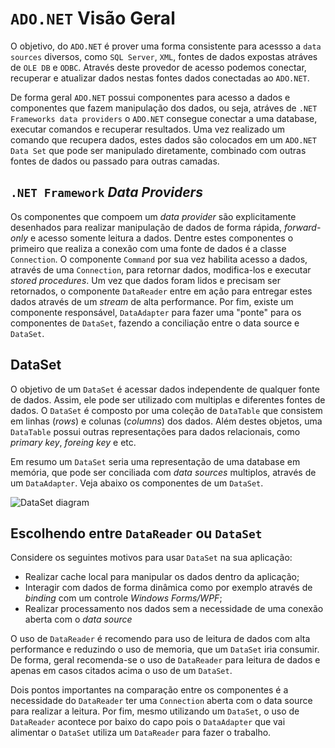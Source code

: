 # `ADO.NET` Visão Geral

O objetivo, do `ADO.NET` é prover uma forma consistente para acessso a `data sources` diversos, como `SQL Server`, `XML`, fontes de dados expostas atráves de `OLE DB` e `ODBC`. Através deste provedor de acesso podemos conectar, recuperar e atualizar dados nestas fontes dados conectadas ao `ADO.NET`.

De forma geral `ADO.NET` possui componentes para acesso a dados e componentes que fazem manipulação dos dados, ou seja, atráves de `.NET Frameworks data providers` o `ADO.NET` consegue conectar a uma database, executar comandos e recuperar resultados. Uma vez realizado um comando que recupera dados, estes dados são colocados em um `ADO.NET Data Set` que pode ser manipulado diretamente, combinado com outras fontes de dados ou passado para outras camadas.

## `.NET Framework` *Data Providers*

Os componentes que compoem um *data provider* são explicitamente desenhados para realizar manipulação de dados de forma rápida, *forward-only* e acesso somente leitura a dados. Dentre estes componentes o primeiro que realiza a conexão com uma fonte de dados é a classe `Connection`. O componente `Command` por sua vez habilita acesso a  dados, através de uma `Connection`, para retornar dados, modifica-los e executar *stored procedures*. Um vez que dados foram lidos e precisam ser retornados, o componente `DataReader` entre em ação para entregar estes dados através de um *stream* de alta performance. Por fim, existe um componente responsável, `DataAdapter` para fazer uma "ponte" para os componentes de `DataSet`, fazendo a conciliação entre o data source e `DataSet`.

## DataSet

O objetivo de um `DataSet` é acessar dados independente de qualquer fonte de dados. Assim, ele pode ser utilizado com multiplas e diferentes fontes de dados. O `DataSet` é composto por uma coleção de `DataTable` que consistem em linhas (*rows*) e colunas (*columns*) dos dados. Além destes objetos, uma `DataTable` possui outras representações para dados relacionais, como *primary key*, *foreing key* e etc.

Em resumo um `DataSet` seria uma representação de uma database em memória, que pode ser conciliada com *data sources* multiplos, através de um `DataAdapter`. Veja abaixo os componentes de um `DataSet`.

![DataSet diagram](https://docs.microsoft.com/en-us/dotnet/framework/data/adonet/media/ado-1-bpuedev11.png)

## Escolhendo entre `DataReader` ou `DataSet`

Considere os seguintes motivos para usar `DataSet` na sua aplicação:
- Realizar cache local para manipular os dados dentro da aplicação;
- Interagir com dados de forma dinâmica como por exemplo através de *binding* com um controle *Windows Forms/WPF*;
- Realizar processamento nos dados sem a necessidade de uma conexão aberta com o *data source*
  
O uso de `DataReader` é recomendo para uso de leitura de dados com alta performance e reduzindo o uso de memoria, que um `DataSet` iria consumir. De forma, geral recomenda-se o uso de `DataReader` para leitura de dados e apenas em casos citados acima o uso de um `DataSet`.

Dois pontos importantes na comparação entre os componentes é a necessidade do `DataReader` ter uma `Connection` aberta com o data source para realizar a leitura. Por fim, mesmo utilizando um `DataSet`, o uso de `DataReader` acontece por baixo do capo pois o `DataAdapter` que vai alimentar o `DataSet` utiliza um `DataReader` para fazer o trabalho.